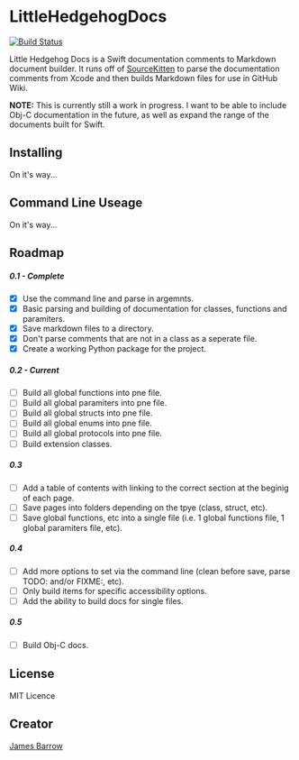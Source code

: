 # LittleHedgehogDocs
[![Build Status](https://travis-ci.org/Baza207/LittleHedgehogDocs.svg)](https://travis-ci.org/Baza207/LittleHedgehogDocs)  

Little Hedgehog Docs is a Swift documentation comments to Markdown document builder. It runs off of [SourceKitten](https://github.com/jpsim/SourceKitten) to parse the documentation comments from Xcode and then builds Markdown files for use in GitHub Wiki.

**NOTE:** This is currently still a work in progress. I want to be able to include Obj-C documentation in the future, as well as expand the range of the documents built for Swift.

## Installing

On it's way...

## Command Line Useage

On it's way...

## Roadmap
##### 0.1 - Complete
- [x] Use the command line and parse in argemnts.
- [x] Basic parsing and building of documentation for classes, functions and paramiters.
- [x] Save markdown files to a directory.
- [x] Don't parse comments that are not in a class as a seperate file.
- [x] Create a working Python package for the project.

##### 0.2 - _Current_
- [ ] Build all global functions into pne file.
- [ ] Build all global paramiters into pne file.
- [ ] Build all global structs into pne file.
- [ ] Build all global enums into pne file.
- [ ] Build all global protocols into pne file.
- [ ] Build extension classes.

##### 0.3
- [ ] Add a table of contents with linking to the correct section at the beginig of each page.
- [ ] Save pages into folders depending on the tpye (class, struct, etc).
- [ ] Save global functions, etc into a single file (i.e. 1 global functions file, 1 global paramiters file, etc).

##### 0.4
- [ ] Add more options to set via the command line (clean before save, parse TODO: and/or FIXME:, etc).
- [ ] Only build items for specific accessibility options.
- [ ] Add the ability to build docs for single files.

##### 0.5
- [ ] Build Obj-C docs.

## License

MIT Licence

## Creator

[James Barrow](james@pigonahill.com)
